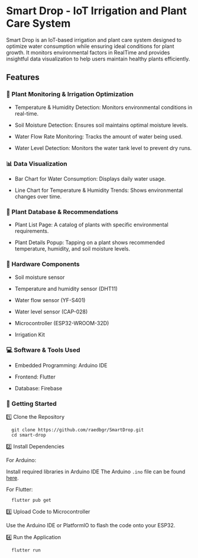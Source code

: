 # Smart Drop - IoT Irrigation and Plant Care System

Smart Drop is an IoT-based irrigation and plant care system designed to optimize water consumption while ensuring ideal conditions for plant growth. It monitors environmental factors in RealTime and provides insightful data visualization to help users maintain healthy plants efficiently.

## Features

### 🌱 Plant Monitoring & Irrigation Optimization

- Temperature & Humidity Detection: Monitors environmental conditions in real-time.

- Soil Moisture Detection: Ensures soil maintains optimal moisture levels.

- Water Flow Rate Monitoring: Tracks the amount of water being used.

- Water Level Detection: Monitors the water tank level to prevent dry runs.

### 📊 Data Visualization

- Bar Chart for Water Consumption: Displays daily water usage.

- Line Chart for Temperature & Humidity Trends: Shows environmental changes over time.

### 🌿 Plant Database & Recommendations

- Plant List Page: A catalog of plants with specific environmental requirements.

- Plant Details Popup: Tapping on a plant shows recommended temperature, humidity, and soil moisture levels.

### 🔧 Hardware Components

- Soil moisture sensor

- Temperature and humidity sensor (DHT11)

- Water flow sensor (YF-S401)

- Water level sensor (CAP-028)

- Microcontroller (ESP32-WROOM-32D)

- Irrigation Kit

### 💻 Software & Tools Used

- Embedded Programming: Arduino IDE

- Frontend: Flutter 

- Database: Firebase

### 🚀 Getting Started

1️⃣ Clone the Repository

```
  git clone https://github.com/raedbgr/SmartDrop.git
  cd smart-drop
```

2️⃣ Install Dependencies

For Arduino:

Install required libraries in Arduino IDE
The Arduino `.ino` file can be found [here](firmware/SmartDrop.ino).

For Flutter:

```
  flutter pub get
```

3️⃣ Upload Code to Microcontroller

Use the Arduino IDE or PlatformIO to flash the code onto your ESP32.

4️⃣ Run the Application

```
  flutter run
```

